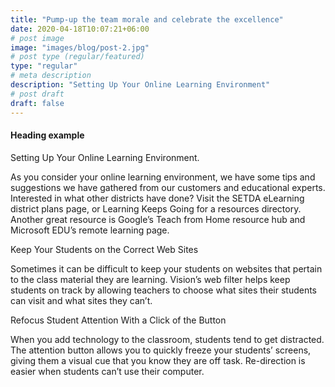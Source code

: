 ```yaml
---
title: "Pump-up the team morale and celebrate the excellence"
date: 2020-04-18T10:07:21+06:00
# post image
image: "images/blog/post-2.jpg"
# post type (regular/featured)
type: "regular"
# meta description
description: "Setting Up Your Online Learning Environment"
# post draft
draft: false
---
```



#### Heading example

Setting Up Your Online Learning Environment.


As you consider your online learning environment, we have some tips and suggestions we have gathered from our customers and educational experts. Interested in what other districts have done?  Visit the SETDA eLearning district plans page, or Learning Keeps Going  for a resources directory.  Another great resource is Google’s Teach from Home resource hub and Microsoft EDU’s remote learning page. 

Keep Your Students on the Correct Web Sites

Sometimes it can be difficult to keep your students on websites that pertain to the class material they are learning. Vision’s web filter helps keep students on track by allowing teachers to choose what sites their students can visit and what sites they can’t.

Refocus Student Attention With a Click of the Button

When you add technology to the classroom, students tend to get distracted. The attention button allows you to quickly freeze your students’ screens, giving them a visual cue that you know they are off task. Re-direction is easier when students can’t use their computer.


